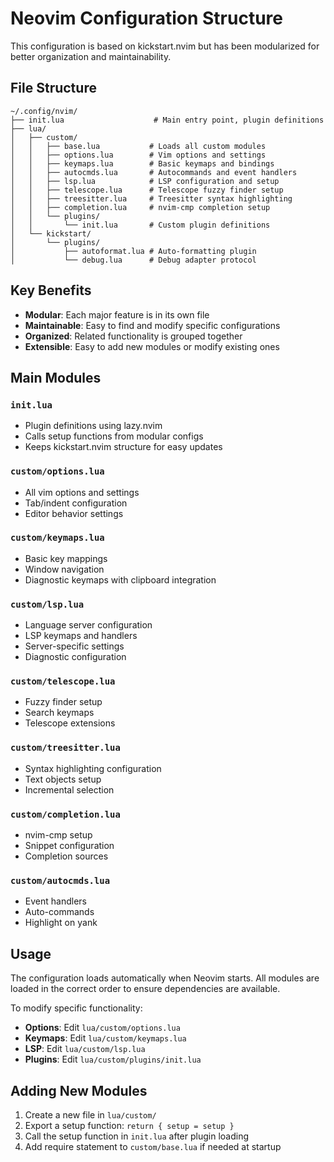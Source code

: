 # Neovim Configuration Structure

This configuration is based on kickstart.nvim but has been modularized for better organization and maintainability.

## File Structure

```
~/.config/nvim/
├── init.lua                    # Main entry point, plugin definitions
├── lua/
│   ├── custom/
│   │   ├── base.lua           # Loads all custom modules
│   │   ├── options.lua        # Vim options and settings
│   │   ├── keymaps.lua        # Basic keymaps and bindings
│   │   ├── autocmds.lua       # Autocommands and event handlers
│   │   ├── lsp.lua            # LSP configuration and setup
│   │   ├── telescope.lua      # Telescope fuzzy finder setup
│   │   ├── treesitter.lua     # Treesitter syntax highlighting
│   │   ├── completion.lua     # nvim-cmp completion setup
│   │   └── plugins/
│   │       └── init.lua       # Custom plugin definitions
│   └── kickstart/
│       └── plugins/
│           ├── autoformat.lua # Auto-formatting plugin
│           └── debug.lua      # Debug adapter protocol
```

## Key Benefits

- **Modular**: Each major feature is in its own file
- **Maintainable**: Easy to find and modify specific configurations
- **Organized**: Related functionality is grouped together
- **Extensible**: Easy to add new modules or modify existing ones

## Main Modules

### `init.lua`
- Plugin definitions using lazy.nvim
- Calls setup functions from modular configs
- Keeps kickstart.nvim structure for easy updates

### `custom/options.lua`
- All vim options and settings
- Tab/indent configuration
- Editor behavior settings

### `custom/keymaps.lua`
- Basic key mappings
- Window navigation
- Diagnostic keymaps with clipboard integration

### `custom/lsp.lua`
- Language server configuration
- LSP keymaps and handlers
- Server-specific settings
- Diagnostic configuration

### `custom/telescope.lua`
- Fuzzy finder setup
- Search keymaps
- Telescope extensions

### `custom/treesitter.lua`
- Syntax highlighting configuration
- Text objects setup
- Incremental selection

### `custom/completion.lua`
- nvim-cmp setup
- Snippet configuration
- Completion sources

### `custom/autocmds.lua`
- Event handlers
- Auto-commands
- Highlight on yank

## Usage

The configuration loads automatically when Neovim starts. All modules are loaded in the correct order to ensure dependencies are available.

To modify specific functionality:
- **Options**: Edit `lua/custom/options.lua`
- **Keymaps**: Edit `lua/custom/keymaps.lua`
- **LSP**: Edit `lua/custom/lsp.lua`
- **Plugins**: Edit `lua/custom/plugins/init.lua`

## Adding New Modules

1. Create a new file in `lua/custom/`
2. Export a setup function: `return { setup = setup }`
3. Call the setup function in `init.lua` after plugin loading
4. Add require statement to `custom/base.lua` if needed at startup
